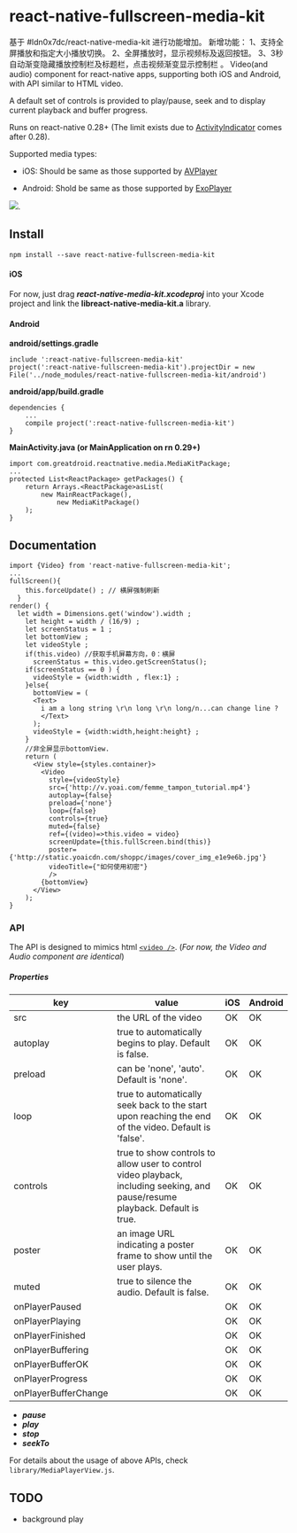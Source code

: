 # react-native-fullscreen-media-kit
基于 #ldn0x7dc/react-native-media-kit 进行功能增加。
新增功能：
1、支持全屏播放和指定大小播放切换。
2、全屏播放时，显示视频标及返回按钮。
3、3秒自动渐变隐藏播放控制栏及标题栏，点击视频渐变显示控制栏 。
Video(and audio) component for react-native apps, supporting both iOS and Android, with API similar to HTML video.

A default set of controls is provided to play/pause, seek and to display current playback and buffer progress.

Runs on react-native 0.28+ (The limit exists due to [ActivityIndicator](https://facebook.github.io/react-native/docs/activityindicator.html) comes after 0.28).

Supported media types:

* iOS: Should be same as those supported by [AVPlayer](https://developer.apple.com/library/ios/documentation/AVFoundation/Reference/AVPlayer_Class/)


* Android: Shold be same as those supported by [ExoPlayer](https://github.com/google/ExoPlayer)

![](Demo/demo.gif).

## Install

`npm install --save react-native-fullscreen-media-kit`

#### iOS

For now, just drag ***react-native-media-kit.xcodeproj*** into your Xcode project and link the **libreact-native-media-kit.a** library.

#### Android

**android/settings.gradle**

```
include ':react-native-fullscreen-media-kit'
project(':react-native-fullscreen-media-kit').projectDir = new File('../node_modules/react-native-fullscreen-media-kit/android')
```

**android/app/build.gradle**

```
dependencies {
    ...
    compile project(':react-native-fullscreen-media-kit')
}
```

**MainActivity.java (or MainApplication on rn 0.29+)**

```
import com.greatdroid.reactnative.media.MediaKitPackage;
...
protected List<ReactPackage> getPackages() {
    return Arrays.<ReactPackage>asList(
        new MainReactPackage(),
            new MediaKitPackage()
    );
}
```



## Documentation

```
import {Video} from 'react-native-fullscreen-media-kit';
...
fullScreen(){
    this.forceUpdate() ; // 横屏强制刷新
  }
render() {
  let width = Dimensions.get('window').width ; 
    let height = width / (16/9) ;
    let screenStatus = 1 ;
    let bottomView ;
    let videoStyle ;
    if(this.video) //获取手机屏幕方向，0：横屏
      screenStatus = this.video.getScreenStatus();
    if(screenStatus == 0 ) {
      videoStyle = {width:width , flex:1} ;
    }else{
      bottomView = (
      <Text>
        i am a long string \r\n long \r\n long/n...can change line ?
        </Text>
      );
      videoStyle = {width:width,height:height} ;
    }
    //非全屏显示bottomView.
    return (
      <View style={styles.container}>
        <Video
          style={videoStyle}
          src={'http://v.yoai.com/femme_tampon_tutorial.mp4'}
          autoplay={false}
          preload={'none'}
          loop={false}
          controls={true}
          muted={false}
          ref={(video)=>this.video = video}
          screenUpdate={this.fullScreen.bind(this)}
          poster={'http://static.yoaicdn.com/shoppc/images/cover_img_e1e9e6b.jpg'}
          videoTitle={"如何使用初密"}
          />
        {bottomView}
      </View>
    );
}

```

### API

The API is designed to mimics html [`<video />`](https://developer.mozilla.org/en-US/docs/Web/HTML/Element/video). (*For now, the Video and Audio component are identical*)

##### Properties

| key                  | value                                    | iOS  | Android |
| -------------------- | ---------------------------------------- | ---- | ------- |
| src                  | the URL of the video                     | OK   | OK      |
| autoplay             | true to automatically begins to play. Default is false. | OK   | OK      |
| preload              | can be 'none', 'auto'. Default is 'none'. | OK   | OK      |
| loop                 | true to automatically seek back to the start upon reaching the end of the video. Default is 'false'. | OK   | OK      |
| controls             | true to show controls to allow user to control video playback, including seeking, and pause/resume playback. Default is true. | OK   | OK      |
| poster               | an image URL indicating a poster frame to show until the user plays. | OK   | OK      |
| muted                | true to silence the audio. Default is false. | OK   | OK      |
| onPlayerPaused       |                                          | OK   | OK      |
| onPlayerPlaying      |                                          | OK   | OK      |
| onPlayerFinished     |                                          | OK   | OK      |
| onPlayerBuffering    |                                          | OK   | OK      |
| onPlayerBufferOK     |                                          | OK   | OK      |
| onPlayerProgress     |                                          | OK   | OK      |
| onPlayerBufferChange |                                          | OK   | OK      |

- ***pause***
- ***play***
- ***stop***
- ***seekTo***


For details about the usage of above APIs, check `library/MediaPlayerView.js`.



## TODO

* background play
